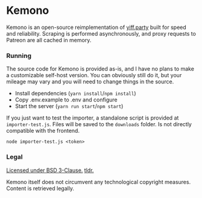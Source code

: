 # Kemono
Kemono is an open-source reimplementation of [yiff.party](https://yiff.party/) built for speed and reliability. Scraping is performed asynchronously, and proxy requests to Patreon are all cached in memory.
### Running
The source code for Kemono is provided as-is, and I have no plans to make a customizable self-host version. You can obviously still do it, but your mileage may vary and you will need to change things in the source.

- Install dependencies (`yarn install`/`npm install`)
- Copy .env.example to .env and configure
- Start the server (`yarn run start`/`npm start`)

If you just want to test the importer, a standalone script is provided at `importer-test.js`. Files will be saved to the `downloads` folder. Is not directly compatible with the frontend.

`node importer-test.js <token>`
### Legal
[Licensed under BSD 3-Clause.](/LICENSE) [tldr.](https://www.tldrlegal.com/l/bsd3)

Kemono itself does not circumvent any technological copyright measures. Content is retrieved legally.